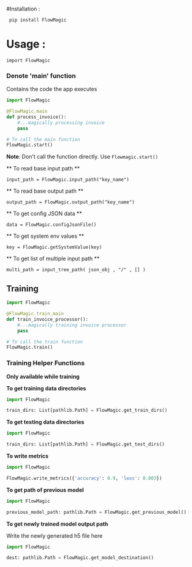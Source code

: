 #Installation :

` pip install FlowMagic`


# Usage :

```
import FlowMagic
```

### Denote 'main' function
Contains the code the app executes
```python
import FlowMagic

@FlowMagic.main
def process_invoice():
    #...magically processing invoice
    pass

# To call the main function
FlowMagic.start()
```
**Note**: Don't call the function directly. Use `Flowmagic.start()`

** To read base input path **
```
input_path = FlowMagic.input_path("key_name") 
```



** To read base output path **
```
output_path = FlowMagic.output_path("key_name")
```

** To get config JSON data **
```
data = FlowMagic.configJsonFile()
```

** To get system env values **
```
key = FlowMagic.getSystemValue(key)
```

** To get list of multiple input path **
```
multi_path = input_tree_path( json_obj , "/" , [] )
```


## Training
```python
import FlowMagic

@FlowMagic.train_main
def train_invoice_processor():
    #...magically training invoice processor
    pass

# To call the train function
FlowMagic.train()
```

### Training Helper Functions
**Only available while training** 


**To get training data directories**
```python
import FlowMagic

train_dirs: List[pathlib.Path] = FlowMagic.get_train_dirs()
```


**To get testing data directories**
```python
import FlowMagic

train_dirs: List[pathlib.Path] = FlowMagic.get_test_dirs()
```

**To write metrics**
```python
import FlowMagic

FlowMagic.write_metrics({'accuracy': 0.9, 'loss': 0.003})
```

**To get path of previous model**
```python
import FlowMagic

previous_model_path: pathlib.Path = FlowMagic.get_previous_model()
```

**To get newly trained model output path**

Write the newly generated h5 file here
```python
import FlowMagic

dest: pathlib.Path = FlowMagic.get_model_destination()
```
